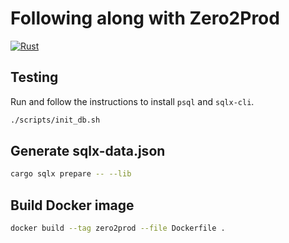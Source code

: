 # Following along with Zero2Prod

[![Rust](https://github.com/skrapi/zero2prod/actions/workflows/rust.yml/badge.svg)](https://github.com/skrapi/zero2prod/actions/workflows/rust.yml)


## Testing

Run and follow the instructions to install `psql` and `sqlx-cli`.
```sh
./scripts/init_db.sh
```

## Generate sqlx-data.json
```sh
cargo sqlx prepare -- --lib
```

## Build Docker image

```sh
docker build --tag zero2prod --file Dockerfile .
```
